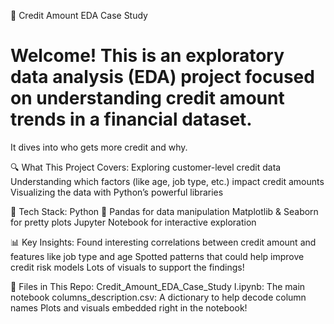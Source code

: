 🏦 Credit Amount EDA Case Study
# Welcome! This is an exploratory data analysis (EDA) project focused on understanding credit amount trends in a financial dataset. 
It dives into who gets more credit and why.

🔍 What This Project Covers:
Exploring customer-level credit data
Understanding which factors (like age, job type, etc.) impact credit amounts
Visualizing the data with Python’s powerful libraries

🧰 Tech Stack:
Python 🐍
Pandas for data manipulation
Matplotlib & Seaborn for pretty plots
Jupyter Notebook for interactive exploration

📊 Key Insights:
Found interesting correlations between credit amount and features like job type and age
Spotted patterns that could help improve credit risk models
Lots of visuals to support the findings!

📁 Files in This Repo:
Credit_Amount_EDA_Case_Study I.ipynb: The main notebook
columns_description.csv: A dictionary to help decode column names
Plots and visuals embedded right in the notebook!
